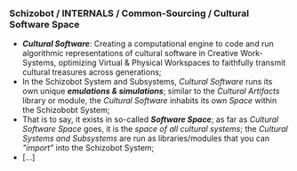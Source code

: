 ### Schizobot / INTERNALS / Common-Sourcing / Cultural Software Space
* *__Cultural Software__*: Creating a computational engine to code and run algorithmic representations of cultural software in Creative Work-Systems, optimizing Virtual & Physical Workspaces to faithfully transmit cultural treasures across generations;
* In the Schizobot System and Subsystems, *Cultural Software* runs its own unique *__emulations & simulations__*; similar to the *Cultural Artifacts* library or module, the *Cultural Software* inhabits its own *Space* within the Schizobobt System;
* That is to say, it exists in so-called *__Software Space__*; as far as *Cultural Software Space* goes, it is the *space of all cultural systems*; the *Cultural Systems and Subsystems* are run as libraries/modules that you can *"import"* into the Schizobot System;
* [...]
